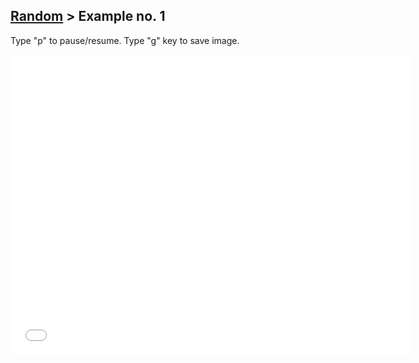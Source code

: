 ## [Random](../) > Example no. 1

Type "p" to pause/resume.
Type "g" key to save image.

<iframe src="./sketch.html" width="640px" height="480px" frameborder="0"></iframe>
